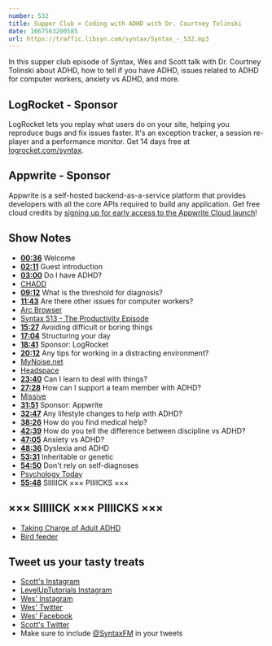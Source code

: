 ```yaml
---
number: 532
title: Supper Club × Coding with ADHD with Dr. Courtney Tolinski
date: 1667563200585
url: https://traffic.libsyn.com/syntax/Syntax_-_532.mp3
---
```


In this supper club episode of Syntax, Wes and Scott talk with Dr. Courtney Tolinski about ADHD, how to tell if you have ADHD, issues related to ADHD for computer workers, anxiety vs ADHD, and more.

## LogRocket - Sponsor

LogRocket lets you replay what users do on your site, helping you reproduce bugs and fix issues faster. It's an exception tracker, a session re-player and a performance monitor. Get 14 days free at [logrocket.com/syntax](https://logrocket.com/syntax).

## Appwrite - Sponsor

Appwrite is a self-hosted backend-as-a-service platform that provides developers with all the core APIs required to build any application. Get free cloud credits by [signing up for early access to the Appwrite Cloud launch](https://appwrite.io/cloud)!

## Show Notes

* **[00:36](#t=00:36)** Welcome
* **[02:11](#t=02:11)** Guest introduction
* **[03:00](#t=03:00)** Do I have ADHD?
* [CHADD](https://chadd.org)
* **[09:12](#t=09:12)** What is the threshold for diagnosis?
* **[11:43](#t=11:43)** Are there other issues for computer workers?
* [Arc Browser](https://arc.net)
* [Syntax 513 - The Productivity Episode](https://syntax.fm/show/513/the-productivity-episode)
* **[15:27](#t=15:27)** Avoiding difficult or boring things
* **[17:04](#t=17:04)** Structuring your day
* **[18:41](#t=18:41)** Sponsor: LogRocket
* **[20:12](#t=20:12)** Any tips for working in a distracting environment?
* [MyNoise.net](https://mynoise.net)
* [Headspace](https://www.headspace.com)
* **[23:40](#t=23:40)** Can I learn to deal with things?
* **[27:28](#t=27:28)** How can I support a team member with ADHD?
* [Missive](https://missiveapp.com)
* **[31:51](#t=31:51)** Sponsor: Appwrite
* **[32:47](#t=32:47)** Any lifestyle changes to help with ADHD?
* **[38:26](#t=38:26)** How do you find medical help?
* **[42:39](#t=42:39)** How do you tell the difference between discipline vs ADHD?
* **[47:05](#t=47:05)** Anxiety vs ADHD?
* **[48:36](#t=48:36)** Dyslexia and ADHD
* **[53:31](#t=53:31)** Inheritable or genetic
* **[54:50](#t=54:50)** Don't rely on self-diagnoses
* [Psychology Today](https://www.psychologytoday.com/ca)
* **[55:48](#t=55:48)** SIIIIICK ××× PIIIICKS ×××

## ××× SIIIIICK ××× PIIIICKS ×××

* [Taking Charge of Adult ADHD](https://amzn.to/3eB7lq3)
* [Bird feeder](https://amzn.to/3ez95An)

## Tweet us your tasty treats

* [Scott's Instagram](https://www.instagram.com/stolinski/)
* [LevelUpTutorials Instagram](https://www.instagram.com/LevelUpTutorials/)
* [Wes' Instagram](https://www.instagram.com/wesbos/)
* [Wes' Twitter](https://twitter.com/wesbos)
* [Wes' Facebook](https://www.facebook.com/wesbos.developer)
* [Scott's Twitter](https://twitter.com/stolinski)
* Make sure to include [@SyntaxFM](https://twitter.com/SyntaxFM) in your tweets
